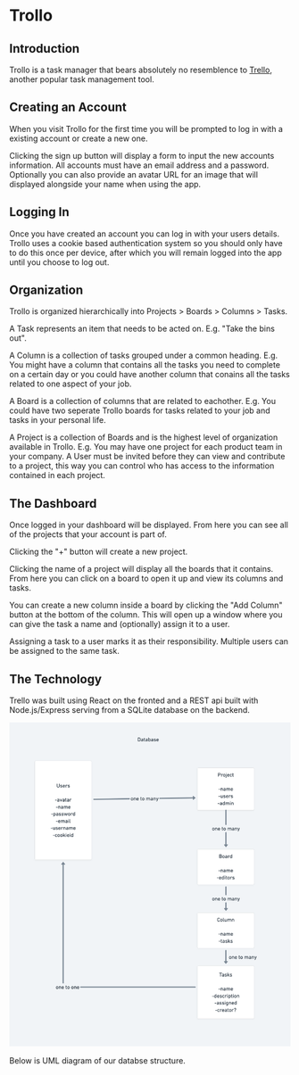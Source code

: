 # Trollo

## Introduction

Trollo is a task manager that bears absolutely no resemblence to [Trello](http://trello.com), another popular task management tool.

## Creating an Account

When you visit Trollo for the first time you will be prompted to log in with a existing account or create a new one.

Clicking the sign up button will display a form to input the new accounts information. All accounts must have an email address and a password. Optionally you can also provide an avatar URL for an image that will displayed alongside your name when using the app.

## Logging In

Once you have created an account you can log in with your users details. Trollo uses a cookie based authentication system so you should only have to do this once per device, after which you will remain logged into the app until you choose to log out.

## Organization

Trollo is organized hierarchically into Projects > Boards > Columns > Tasks.

A Task represents an item that needs to be acted on. E.g. "Take the bins out".

A Column is a collection of tasks grouped under a common heading. E.g. You might have a column that contains all the tasks you need to complete on a certain day or you could have another column that conains all the tasks related to one aspect of your job.

A Board is a collection of columns that are related to eachother. E.g. You could have two seperate Trollo boards for tasks related to your job and tasks in your personal life.

A Project is a collection of Boards and is the highest level of organization available in Trollo. E.g. You may have one project for each product team in your company. A User must be invited before they can view and contribute to a project, this way you can control who has access to the information contained in each project.

## The Dashboard

Once logged in your dashboard will be displayed. From here you can see all of the projects that your account is part of.

Clicking the "+" button will create a new project.

Clicking the name of a project will display all the boards that it contains. From here you can click on a board to open it up and view its columns and tasks.

You can create a new column inside a board by clicking the "Add Column" button at the bottom of the column. This will open up a window where you can give the task a name and (optionally) assign it to a user.

Assigning a task to a user marks it as their responsibility. Multiple users can be assigned to the same task.

## The Technology

Trello was built using React on the fronted and a REST api built with Node.js/Express serving from a SQLite database on the backend.

![UML Diagram](./img/uml_diagram.png)

Below is UML diagram of our databse structure.

